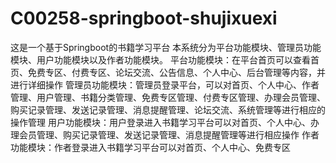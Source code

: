 # C00258-springboot-shujixuexi
这是一个基于Springboot的书籍学习平台 本系统分为平台功能模块、管理员功能模块、用户功能模块以及作者功能模块。 平台功能模块：在平台首页可以查看首页、免费专区、付费专区、论坛交流、公告信息、个人中心、后台管理等内容，并进行详细操作 管理员功能模块：管理员登录平台，可以对首页、个人中心、作者管理、用户管理、书籍分类管理、免费专区管理、付费专区管理、办理会员管理、购买记录管理、发送记录管理、消息提醒管理、论坛交流、系统管理等进行相应的操作管理 用户功能模块：用户登录进入书籍学习平台可以对首页、个人中心、办理会员管理、购买记录管理、发送记录管理、消息提醒管理等进行相应操作 作者功能模块：作者登录进入书籍学习平台可以对首页、个人中心、免费专区
